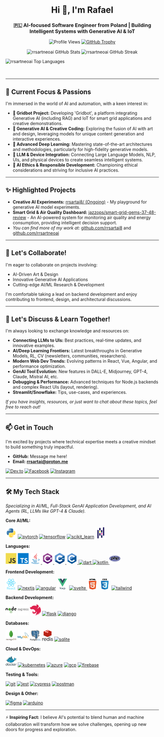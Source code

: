 <h1 align="center">Hi 👋, I'm Rafael</h1>
<h3 align="center">🇵🇱 AI-focused Software Engineer from Poland | Building Intelligent Systems with Generative AI & IoT</h3>

<!-- Stats - Keeping these as they are good, just grouping them visually -->
<p align="center">
  <img src="https://komarev.com/ghpvc/?username=rrsartneoai&label=Profile%20Views&color=0e75b6&style=flat" alt="Profile Views"/>
  <a href="https://github.com/ryo-ma/github-profile-trophy"><img src="https://github-profile-trophy.vercel.app/?username=rrsartneoai" alt="GitHub Trophy"/></a>
</p>
<p align="center">
  <img align="center" src="https://github-readme-stats.vercel.app/api?username=rrsartneoai&show_icons=true&locale=en&theme=radical" alt="rrsartneoai GitHub Stats"/>
  <img align="center" src="https://github-readme-streak-stats.herokuapp.com/?user=rrsartneoai&theme=radical" alt="rrsartneoai GitHub Streak"/>
</p>
<p align="center">
  <img align="left" src="https://github-readme-stats.vercel.app/api/top-langs?username=rrsartneoai&show_icons=true&locale=en&layout=compact&theme=radical" alt="rrsartneoai Top Languages"/>
</p>
<br><br><br><!-- Add some space after the floated image -->

---

## 🚀 Current Focus & Passions

I'm immersed in the world of AI and automation, with a keen interest in:

*   **🤖 Gridbot Project:** Developing 'Gridbot', a platform integrating Generative AI (including RAG) and IoT for smart grid applications and creative demonstrations.
*   **🎨 Generative AI & Creative Coding:** Exploring the fusion of AI with art and design, leveraging models for unique content generation and interactive experiences.
*   **🧠 Advanced Deep Learning:** Mastering state-of-the-art architectures and methodologies, particularly for high-fidelity generative models.
*   **🔗 LLM & Device Integration:** Connecting Large Language Models, NLP, UIs, and physical devices to create seamless intelligent systems.
*   **📜 AI Ethics & Responsible Development:** Championing ethical considerations and striving for inclusive AI practices.

---

## ✨ Highlighted Projects

*   **Creative AI Experiments:** [rrsartai8/ (Ongoing)](https://github.com/rrsartai8) - My playground for generative AI model experiments.
*   **Smart Grid & Air Quality Dashboard:** [jazzops/smart-grid-gems-37-48-review](https://github.com/jazzops/smart-grid-gems-37-48-review) - An AI-powered system for monitoring air quality and energy consumption, providing intelligent decision support.
*   *You can find more of my work at:* [github.com/rrsartai8](https://github.com/rrsartai8) and [github.com/rrsartneoai](https://github.com/rrsartneoai)

---

## 💞️ Let's Collaborate!

I'm eager to collaborate on projects involving:

*   AI-Driven Art & Design
*   Innovative Generative AI Applications
*   Cutting-edge AI/ML Research & Development

I'm comfortable taking a lead on backend development and enjoy contributing to frontend, design, and architectural discussions.

---

## 💬 Let's Discuss & Learn Together!

I'm always looking to exchange knowledge and resources on:

*   **Connecting LLMs to UIs:** Best practices, real-time updates, and innovative examples.
*   **AI/Deep Learning Frontiers:** Latest breakthroughs in Generative Models, RL, CV (newsletters, communities, researchers).
*   **Modern Web Dev Trends:** Evolving patterns in React, Vue, Angular, and performance optimization.
*   **GenAI Tool Evolution:** New features in DALL-E, Midjourney, GPT-4, Claude, Mistral AI, etc.
*   **Debugging & Performance:** Advanced techniques for Node.js backends and complex React UIs (layout, rendering).
*   **Streamlit/Snowflake:** Tips, use-cases, and experiences.

_If you have insights, resources, or just want to chat about these topics, feel free to reach out!_

---

## 📫 Get in Touch

I'm excited by projects where technical expertise meets a creative mindset to build something truly impactful.
*   **GitHub:** Message me here!
*   **Email:** **rrsartai@proton.me**

<p align="left">
  <a href="https://dev.to/rrsart2023" target="_blank"><img src="https://raw.githubusercontent.com/rahuldkjain/github-profile-readme-generator/master/src/images/icons/Social/devto.svg" alt="Dev.to" height="30" width="40" /></a>
  <a href="https://www.facebook.com/rafalradoslawstepkowski" target="_blank"><img src="https://raw.githubusercontent.com/rahuldkjain/github-profile-readme-generator/master/src/images/icons/Social/facebook.svg" alt="Facebook" height="30" width="40" /></a>
  <a href="https://www.instagram.com/rafaelo2profile/" target="_blank"><img src="https://raw.githubusercontent.com/rahuldkjain/github-profile-readme-generator/master/src/images/icons/Social/instagram.svg" alt="Instagram" height="30" width="40" /></a>
</p>

---

## 🛠️ My Tech Stack

*Specializing in AI/ML, Full-Stack GenAI Application Development, and AI Agents (RL, LLMs like GPT-4 & Claude).*

**Core AI/ML:**
<p align="left">
  <a href="https://www.python.org" target="_blank" rel="noreferrer"><img src="https://raw.githubusercontent.com/devicons/devicon/master/icons/python/python-original.svg" alt="python" width="36" height="36"/></a>
  <a href="https://pytorch.org/" target="_blank" rel="noreferrer"><img src="https://www.vectorlogo.zone/logos/pytorch/pytorch-icon.svg" alt="pytorch" width="36" height="36"/></a>
  <a href="https://www.tensorflow.org" target="_blank" rel="noreferrer"><img src="https://www.vectorlogo.zone/logos/tensorflow/tensorflow-icon.svg" alt="tensorflow" width="36" height="36"/></a>
  <a href="https://scikit-learn.org/" target="_blank" rel="noreferrer"><img src="https://upload.wikimedia.org/wikipedia/commons/0/05/Scikit_learn_logo_small.svg" alt="scikit_learn" width="36" height="36"/></a>
  <a href="https://pandas.pydata.org/" target="_blank" rel="noreferrer"><img src="https://raw.githubusercontent.com/devicons/devicon/2ae2a900d2f041da66e950e4d48052658d850630/icons/pandas/pandas-original.svg" alt="pandas" width="36" height="36"/></a>
</p>

**Languages:**
<p align="left">
  <a href="https://developer.mozilla.org/en-US/docs/Web/JavaScript" target="_blank" rel="noreferrer"><img src="https://raw.githubusercontent.com/devicons/devicon/master/icons/javascript/javascript-original.svg" alt="javascript" width="36" height="36"/></a>
  <a href="https://www.typescriptlang.org/" target="_blank" rel="noreferrer"><img src="https://raw.githubusercontent.com/devicons/devicon/master/icons/typescript/typescript-original.svg" alt="typescript" width="36" height="36"/></a>
  <!-- Add other core languages: Java, C#, C++, C, Dart, PHP, Kotlin -->
  <a href="https://www.java.com" target="_blank" rel="noreferrer"> <img src="https://raw.githubusercontent.com/devicons/devicon/master/icons/java/java-original.svg" alt="java" width="36" height="36"/> </a>
  <a href="https://www.w3schools.com/cs/" target="_blank" rel="noreferrer"> <img src="https://raw.githubusercontent.com/devicons/devicon/master/icons/csharp/csharp-original.svg" alt="csharp" width="36" height="36"/> </a>
  <a href="https://www.w3schools.com/cpp/" target="_blank" rel="noreferrer"> <img src="https://raw.githubusercontent.com/devicons/devicon/master/icons/cplusplus/cplusplus-original.svg" alt="cplusplus" width="36" height="36"/> </a>
  <a href="https://www.cprogramming.com/" target="_blank" rel="noreferrer"> <img src="https://raw.githubusercontent.com/devicons/devicon/master/icons/c/c-original.svg" alt="c" width="36" height="36"/> </a>
  <a href="https://dart.dev" target="_blank" rel="noreferrer"> <img src="https://www.vectorlogo.zone/logos/dartlang/dartlang-icon.svg" alt="dart" width="36" height="36"/> </a>
  <a href="https://kotlinlang.org" target="_blank" rel="noreferrer"> <img src="https://www.vectorlogo.zone/logos/kotlinlang/kotlinlang-icon.svg" alt="kotlin" width="36" height="36"/> </a>
  <a href="https://www.php.net" target="_blank" rel="noreferrer"> <img src="https://raw.githubusercontent.com/devicons/devicon/master/icons/php/php-original.svg" alt="php" width="36" height="36"/> </a>
</p>

**Frontend Development:**
<p align="left">
  <a href="https://reactjs.org/" target="_blank" rel="noreferrer"><img src="https://raw.githubusercontent.com/devicons/devicon/master/icons/react/react-original-wordmark.svg" alt="react" width="36" height="36"/></a>
  <a href="https://nextjs.org/" target="_blank" rel="noreferrer"><img src="https://cdn.worldvectorlogo.com/logos/nextjs-2.svg" alt="nextjs" width="36" height="36"/></a>
  <a href="https://angular.io" target="_blank" rel="noreferrer"><img src="https://angular.io/assets/images/logos/angular/angular.svg" alt="angular" width="36" height="36"/></a>
  <a href="https://vuejs.org/" target="_blank" rel="noreferrer"><img src="https://raw.githubusercontent.com/devicons/devicon/master/icons/vuejs/vuejs-original-wordmark.svg" alt="vuejs" width="36" height="36"/></a>
  <a href="https://svelte.dev" target="_blank" rel="noreferrer"> <img src="https://upload.wikimedia.org/wikipedia/commons/1/1b/Svelte_Logo.svg" alt="svelte" width="36" height="36"/> </a>
  <a href="https://www.w3.org/html/" target="_blank" rel="noreferrer"><img src="https://raw.githubusercontent.com/devicons/devicon/master/icons/html5/html5-original-wordmark.svg" alt="html5" width="36" height="36"/></a>
  <a href="https://www.w3schools.com/css/" target="_blank" rel="noreferrer"><img src="https://raw.githubusercontent.com/devicons/devicon/master/icons/css3/css3-original-wordmark.svg" alt="css3" width="36" height="36"/></a>
  <a href="https://tailwindcss.com/" target="_blank" rel="noreferrer"><img src="https://www.vectorlogo.zone/logos/tailwindcss/tailwindcss-icon.svg" alt="tailwind" width="36" height="36"/></a>
  <!-- Add: angularjs, bootstrap, bulma, d3js, ionic, nuxtjs, reactnative, sass -->
</p>

**Backend Development:**
<p align="left">
  <a href="https://nodejs.org" target="_blank" rel="noreferrer"><img src="https://raw.githubusercontent.com/devicons/devicon/master/icons/nodejs/nodejs-original-wordmark.svg" alt="nodejs" width="36" height="36"/></a>
  <a href="https://expressjs.com" target="_blank" rel="noreferrer"><img src="https://raw.githubusercontent.com/devicons/devicon/master/icons/express/express-original-wordmark.svg" alt="express" width="36" height="36"/></a>
  <a href="https://nestjs.com/" target="_blank" rel="noreferrer"><img src="https://raw.githubusercontent.com/devicons/devicon/master/icons/nestjs/nestjs-plain.svg" alt="nestjs" width="36" height="36"/></a>
  <a href="https://flask.palletsprojects.com/" target="_blank" rel="noreferrer"><img src="https://www.vectorlogo.zone/logos/pocoo_flask/pocoo_flask-icon.svg" alt="flask" width="36" height="36"/></a>
  <a href="https://www.djangoproject.com/" target="_blank" rel="noreferrer"><img src="https://cdn.worldvectorlogo.com/logos/django.svg" alt="django" width="36" height="36"/></a>
</p>

**Databases:**
<p align="left">
  <a href="https://www.mongodb.com/" target="_blank" rel="noreferrer"><img src="https://raw.githubusercontent.com/devicons/devicon/master/icons/mongodb/mongodb-original-wordmark.svg" alt="mongodb" width="36" height="36"/></a>
  <a href="https://www.mysql.com/" target="_blank" rel="noreferrer"><img src="https://raw.githubusercontent.com/devicons/devicon/master/icons/mysql/mysql-original-wordmark.svg" alt="mysql" width="36" height="36"/></a>
  <a href="https://www.postgresql.org" target="_blank" rel="noreferrer"><img src="https://raw.githubusercontent.com/devicons/devicon/master/icons/postgresql/postgresql-original-wordmark.svg" alt="postgresql" width="36" height="36"/></a>
  <a href="https://redis.io" target="_blank" rel="noreferrer"><img src="https://raw.githubusercontent.com/devicons/devicon/master/icons/redis/redis-original-wordmark.svg" alt="redis" width="36" height="36"/></a>
  <a href="https://www.sqlite.org/" target="_blank" rel="noreferrer"><img src="https://www.vectorlogo.zone/logos/sqlite/sqlite-icon.svg" alt="sqlite" width="36" height="36"/></a>
</p>

**Cloud & DevOps:**
<p align="left">
  <a href="https://www.docker.com/" target="_blank" rel="noreferrer"><img src="https://raw.githubusercontent.com/devicons/devicon/master/icons/docker/docker-original-wordmark.svg" alt="docker" width="36" height="36"/></a>
  <a href="https://kubernetes.io" target="_blank" rel="noreferrer"><img src="https://www.vectorlogo.zone/logos/kubernetes/kubernetes-icon.svg" alt="kubernetes" width="36" height="36"/></a>
  <a href="https://azure.microsoft.com/en-in/" target="_blank" rel="noreferrer"><img src="https://www.vectorlogo.zone/logos/microsoft_azure/microsoft_azure-icon.svg" alt="azure" width="36" height="36"/></a>
  <a href="https://cloud.google.com" target="_blank" rel="noreferrer"><img src="https://www.vectorlogo.zone/logos/google_cloud/google_cloud-icon.svg" alt="gcp" width="36" height="36"/></a>
  <a href="https://firebase.google.com/" target="_blank" rel="noreferrer"><img src="https://www.vectorlogo.zone/logos/firebase/firebase-icon.svg" alt="firebase" width="36" height="36"/></a>
  <!-- Add: circleci, heroku, nginx -->
</p>

**Testing & Tools:**
<p align="left">
  <a href="https://git-scm.com/" target="_blank" rel="noreferrer"><img src="https://www.vectorlogo.zone/logos/git-scm/git-scm-icon.svg" alt="git" width="36" height="36"/></a>
  <a href="https://jestjs.io" target="_blank" rel="noreferrer"><img src="https://www.vectorlogo.zone/logos/jestjsio/jestjsio-icon.svg" alt="jest" width="36" height="36"/></a>
  <a href="https://www.cypress.io" target="_blank" rel="noreferrer"><img src="https://raw.githubusercontent.com/simple-icons/simple-icons/6e46ec1fc23b60c8fd0d2f2ff46db82e16dbd75f/icons/cypress.svg" alt="cypress" width="36" height="36"/></a>
  <a href="https://postman.com" target="_blank" rel="noreferrer"><img src="https://www.vectorlogo.zone/logos/getpostman/getpostman-icon.svg" alt="postman" width="36" height="36"/></a>
  <!-- Add: babel, bash, graphql, gulp, jasmine, karma, mocha, puppeteer, selenium, webpack -->
</p>

**Design & Other:**
<p align="left">
  <a href="https://www.figma.com/" target="_blank" rel="noreferrer"><img src="https://www.vectorlogo.zone/logos/figma/figma-icon.svg" alt="figma" width="36" height="36"/></a>
  <a href="https://www.arduino.cc/" target="_blank" rel="noreferrer"><img src="https://cdn.worldvectorlogo.com/logos/arduino-1.svg" alt="arduino" width="36" height="36"/></a>
  <!-- Add: framer, illustrator, photoshop, xd, materialize, matlab, zapier -->
</p>

---

⚡ **Inspiring Fact:** I believe AI's potential to blend human and machine collaboration will transform how we solve challenges, opening up new doors for progress and exploration.
